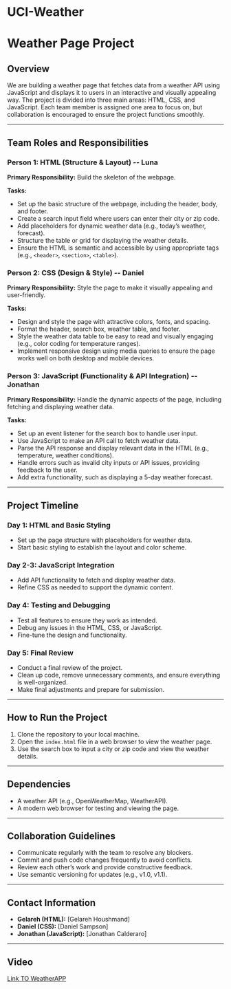 # UCI-Weather
# Weather Page Project

## Overview
We are building a weather page that fetches data from a weather API using JavaScript and displays it to users in an interactive and visually appealing way. The project is divided into three main areas: HTML, CSS, and JavaScript. Each team member is assigned one area to focus on, but collaboration is encouraged to ensure the project functions smoothly.

---

## Team Roles and Responsibilities

### Person 1: HTML (Structure & Layout) -- Luna 
**Primary Responsibility:** Build the skeleton of the webpage.

**Tasks:**
- Set up the basic structure of the webpage, including the header, body, and footer.
- Create a search input field where users can enter their city or zip code.
- Add placeholders for dynamic weather data (e.g., today’s weather, forecast).
- Structure the table or grid for displaying the weather details.
- Ensure the HTML is semantic and accessible by using appropriate tags (e.g., `<header>`, `<section>`, `<table>`).

### Person 2: CSS (Design & Style) -- Daniel
**Primary Responsibility:** Style the page to make it visually appealing and user-friendly.

**Tasks:**
- Design and style the page with attractive colors, fonts, and spacing.
- Format the header, search box, weather table, and footer.
- Style the weather data table to be easy to read and visually engaging (e.g., color coding for temperature ranges).
- Implement responsive design using media queries to ensure the page works well on both desktop and mobile devices.

### Person 3: JavaScript (Functionality & API Integration) -- Jonathan
**Primary Responsibility:** Handle the dynamic aspects of the page, including fetching and displaying weather data.

**Tasks:**
- Set up an event listener for the search box to handle user input.
- Use JavaScript to make an API call to fetch weather data.
- Parse the API response and display relevant data in the HTML (e.g., temperature, weather conditions).
- Handle errors such as invalid city inputs or API issues, providing feedback to the user.
- Add extra functionality, such as displaying a 5-day weather forecast.

---

## Project Timeline

### Day 1: HTML and Basic Styling
- Set up the page structure with placeholders for weather data.
- Start basic styling to establish the layout and color scheme.

### Day 2-3: JavaScript Integration
- Add API functionality to fetch and display weather data.
- Refine CSS as needed to support the dynamic content.

### Day 4: Testing and Debugging
- Test all features to ensure they work as intended.
- Debug any issues in the HTML, CSS, or JavaScript.
- Fine-tune the design and functionality.

### Day 5: Final Review
- Conduct a final review of the project.
- Clean up code, remove unnecessary comments, and ensure everything is well-organized.
- Make final adjustments and prepare for submission.

---

## How to Run the Project
1. Clone the repository to your local machine.
2. Open the `index.html` file in a web browser to view the weather page.
3. Use the search box to input a city or zip code and view the weather details.

---

## Dependencies
- A weather API (e.g., OpenWeatherMap, WeatherAPI).
- A modern web browser for testing and viewing the page.

---

## Collaboration Guidelines
- Communicate regularly with the team to resolve any blockers.
- Commit and push code changes frequently to avoid conflicts.
- Review each other’s work and provide constructive feedback.
- Use semantic versioning for updates (e.g., v1.0, v1.1).

---

## Contact Information
- **Gelareh (HTML):** [Gelareh Houshmand]
- **Daniel (CSS):** [Daniel Sampson]
- **Jonathan (JavaScript):** [Jonathan Calderaro]

---
## Video

[Link TO WeatherAPP](https://www.postgresql.org/docs/current/datatype.html)
